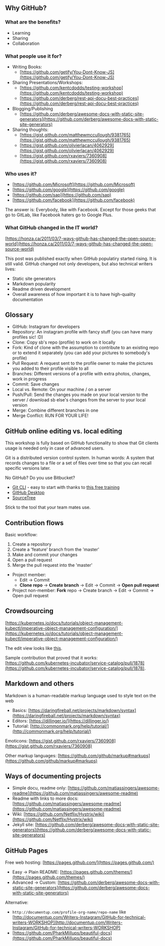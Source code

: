## Why GitHub?

### What are the benefits?
- Learning
- Sharing
- Collaboration

### What people use it for?
- Writing Books:
  - [https://github.com/getify/You-Dont-Know-JS](https://github.com/getify/You-Dont-Know-JS)
- Sharing Presentations/Workshops:
  - [https://github.com/kentcdodds/testing-workshop](https://github.com/kentcdodds/testing-workshop)
  - [https://github.com/derberg/rest-api-docu-best-practices](https://github.com/derberg/rest-api-docu-best-practices)
- Blogging/Publishing
  - [https://github.com/derberg/awesome-docs-with-static-site-generators](https://github.com/derberg/awesome-docs-with-static-site-generators)
- Sharing thoughts:
  - [https://gist.github.com/matthewmccullough/9381765](https://gist.github.com/matthewmccullough/9381765)
  - [https://gist.github.com/olivierlacan/4062929](https://gist.github.com/olivierlacan/4062929)
  - [https://gist.github.com/rxaviers/7360908](https://gist.github.com/rxaviers/7360908)
  
### Who uses it?
  - [https://github.com/Microsoft](https://github.com/Microsoft)
  - [https://github.com/google](https://github.com/google)
  - [https://github.com/sap](https://github.com/sap)
  - [https://github.com/facebook](https://github.com/facebook)
  
  The answer is: Everybody, like with Facebook. Except for those geeks that go to GitLab, like Facebook haters go to Google Plus.

### What GitHub changed in the IT world?
  [https://honza.ca/2011/03/7-ways-github-has-changed-the-open-source-world](https://honza.ca/2011/03/7-ways-github-has-changed-the-open-source-world)
  
  This post was published exactly when GitHub populatiry started rising. It is still valid. 
  GitHub changed not only developers, but also technical writers lives:
  - Static site generators
  - Markdown popularity
  - Readme driven development
  - Overall awareness of how important it is to have high-quality documentation

## Glossary

- GitHub: Instagram for developers
- Repository: An instagram profile with fancy stuff (you can have many profiles sic! :D)
- Clone: Copy sb's repo (profile) to work on it locally
- Fork: Kind of clone with the assumption to contribute to an existing repo or to extend it separately (you can add your pictures to somebody's profile) 
- Pull Request: A request sent to the profile owner to make the pictures you added to their profile visible to all
- Branches: Different versions of a profile with extra photos, changes, work in progress
- Commit: Save changes
- Local vs. Remote: On your machine / on a server
- Push/Pull: Send the changes you made on your local version to the server / download sb else's changes from the server to your local version
- Merge: Combine different branches in one
- Merge Conflict: RUN FOR YOUR LIFE!

## GitHub online editing vs. local editing

This workshop is fully based on GitHub functionality to show that Git clients usage is needed only in case of advanced users.

Git is a distributed version control system. In human words: A system that records changes to a file or a set of files over time so that you can recall specific versions later.

No GitHub? Do you use Bitbucket?
- [Git CLI](https://git-scm.com/downloads) - easy to start with thanks to [this free training](https://try.github.io)
- [GitHub Desktop](https://desktop.github.com/)
- [SourceTree](https://www.sourcetreeapp.com/)

Stick to the tool that your team mates use.

## Contribution flows

Basic workflow:
1. Create a repository
2. Create a 'feature' branch from the 'master' 
3. Make and commit your changes
4. Open a pull request
5. Merge the pull request into the 'master'


- Project member:
  - Edit -> Commit
  - **Clone repo** -> **Create branch** -> Edit -> Commit -> **Open pull request**
- Project non-member: **Fork** repo -> Create branch -> Edit -> Commit -> Open pull request

## Crowdsourcing

[https://kubernetes.io/docs/tutorials/object-management-kubectl/imperative-object-management-configuration/](https://kubernetes.io/docs/tutorials/object-management-kubectl/imperative-object-management-configuration/)

The edit view looks like [this](https://github.com/Writers-Instagram/play-bucket/edit/master/README.md).

Sample contribution that proved that it works: [https://github.com/kubernetes-incubator/service-catalog/pull/1878](https://github.com/kubernetes-incubator/service-catalog/pull/1878).

## Markdown and others

Markdown is a human-readable markup language used to style text on the web

- Basics: [https://daringfireball.net/projects/markdown/syntax](https://daringfireball.net/projects/markdown/syntax)
- Editors: [https://dillinger.io/](https://dillinger.io/)
- Tutorial: [http://commonmark.org/help/tutorial/](http://commonmark.org/help/tutorial/)

Emoticons: [https://gist.github.com/rxaviers/7360908](https://gist.github.com/rxaviers/7360908)

Other markup languages: [https://github.com/github/markup#markups](https://github.com/github/markup#markups)

## Ways of documenting projects

- Simple docu, readme only: [https://github.com/matiassingers/awesome-readme](https://github.com/matiassingers/awesome-readme)
- Readme with links to more docs: [https://github.com/matiassingers/awesome-readme](https://github.com/matiassingers/awesome-readme)
- Wiki: [https://github.com/Netflix/Hystrix/wiki](https://github.com/Netflix/Hystrix/wiki)
- Jekyll site: [https://github.com/derberg/awesome-docs-with-static-site-generators](https://github.com/derberg/awesome-docs-with-static-site-generators)

## GitHub Pages

Free web hosting: [https://pages.github.com/](https://pages.github.com/)

- Easy -> Plain README: [https://pages.github.com/themes/](https://pages.github.com/themes/)
- Advanced -> Custom: [https://github.com/derberg/awesome-docs-with-static-site-generators](https://github.com/derberg/awesome-docs-with-static-site-generators)

Alternative: 
* `http://documentup.com/profile-org-name/repo-name` like [http://documentup.com/Writers-Instagram/GitHub-for-technical-writers-WORKSHOP](http://documentup.com/Writers-Instagram/GitHub-for-technical-writers-WORKSHOP)
* [https://github.com/PharkMillups/beautiful-docs](https://github.com/PharkMillups/beautiful-docs)
